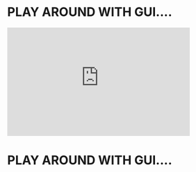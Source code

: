 # PLAY AROUND WITH GUI....

<html>

<body>
<iframe width="420" height="250" src="https://www.youtube.com/embed/7-hTgECj8j8?rel=0" frameborder="0" allow="autoplay; encrypted-media" allowfullscreen>
</iframe>
</body>

</html>

# PLAY AROUND WITH GUI....

